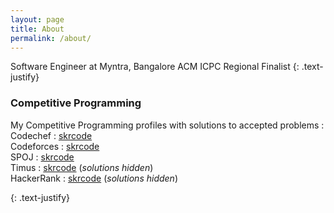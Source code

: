 ```yaml
---
layout: page
title: About
permalink: /about/
---
```


Software Engineer at Myntra, Bangalore
ACM ICPC Regional Finalist
{: .text-justify}

### Competitive Programming

My Competitive Programming profiles with solutions to accepted problems :<br>
Codechef : <a href='/about/codechef'>skrcode</a> <br>
Codeforces : <a href='/about/codeforces'>skrcode</a> <br>
SPOJ : <a href='/about/spoj'>skrcode</a> <br>
Timus : <a href='http://acm.timus.ru/author.aspx?id=167645'>skrcode</a> (_solutions hidden_) <br> 
HackerRank : <a href='https://www.hackerrank.com/skrcode'>skrcode</a> (_solutions hidden_) <br>





{: .text-justify}
